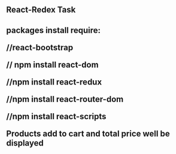 <h2>React-Redex Task<h2>

packages install require:

//react-bootstrap

// npm install react-dom

//npm install react-redux

//npm install react-router-dom

//npm install react-scripts

Products add to cart and total price well be displayed
